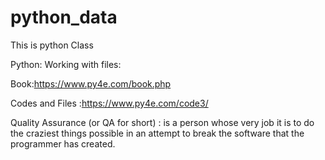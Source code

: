 # python_data
This is python Class

Python: Working with files:

Book:https://www.py4e.com/book.php

Codes and Files :https://www.py4e.com/code3/


Quality Assurance (or QA for short) : is a person whose very job it is to do the craziest things
possible in an attempt to break the software that the programmer has created.
